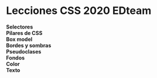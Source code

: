 # Lecciones CSS 2020 EDteam
**Selectores**<br>
**Pilares de CSS**<br>
**Box model**<br>
**Bordes y sombras**<br>
**Pseudoclases**<br>
**Fondos**<br>
**Color**<br>
**Texto**<br>